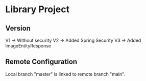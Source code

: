 # Library Project
## Version
V1 -> Without security
V2 -> Added Spring Security
V3 -> Added ImageEntityResponse
## Remote Configuration
Local branch "master" is linked to remote branch "main".